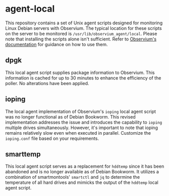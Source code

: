 # agent-local

This repository contains a set of Unix agent scripts designed for monitoring Linux Debian servers with Observium.
The typical location for these scripts on the server to be monitored is `/usr/lib/observium_agent/local`.
Please note that installing the scripts alone isn't sufficient. Refer to [Observium's documentation](https://docs.observium.org/unix_agent/) for
guidance on how to use them.

## dpgk

This local agent script supplies package information to Observium. This information is cached for up to 30 minutes
to enhance the efficiency of the poller. No alterations have been applied.

## ioping

The local agent implementation of Observium's `ioping` local agent script was no longer functional as of Debian Bookworm.
This revised implementation addresses the issue and introduces the capability to `ioping` multiple drives simultaneously.
However, it's important to note that ioping remains relatively slow even when executed in parallel.
Customize the `ioping.conf` file based on your requirements.

## smarttemp

This local agent script serves as a replacement for `hddtemp` since it has been abandoned and is no longer available as of Debian Bookworm.
It utilizes a combination of smartmontools' `smartctl` and `jq` to determine the temperature of all hard drives and
mimicks the output of the `hddtemp` local agent script.
